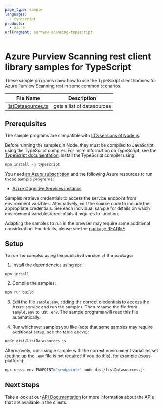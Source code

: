 ```yaml
---
page_type: sample
languages:
  - typescript
products:
  - azure
urlFragment: purview-scanning-typescript
---
```


# Azure Purview Scanning rest client library samples for TypeScript

These sample programs show how to use the TypeScript client libraries for Azure Purview Scanning rest in some common scenarios.

| **File Name**                         | **Description**            |
| ------------------------------------- | -------------------------- |
| [listDatasources.ts][listdatasources] | gets a list of datasources |

## Prerequisites

The sample programs are compatible with [LTS versions of Node.js](https://nodejs.org/about/releases/).

Before running the samples in Node, they must be compiled to JavaScript using the TypeScript compiler. For more information on TypeScript, see the [TypeScript documentation][typescript]. Install the TypeScript compiler using:

```bash
npm install -g typescript
```

You need [an Azure subscription][freesub] and the following Azure resources to run these sample programs:

- [Azure Cognitive Services instance][createinstance_azurecognitiveservicesinstance]

Samples retrieve credentials to access the service endpoint from environment variables. Alternatively, edit the source code to include the appropriate credentials. See each individual sample for details on which environment variables/credentials it requires to function.

Adapting the samples to run in the browser may require some additional consideration. For details, please see the [package README][package].

## Setup

To run the samples using the published version of the package:

1. Install the dependencies using `npm`:

```bash
npm install
```

2. Compile the samples:

```bash
npm run build
```

3. Edit the file `sample.env`, adding the correct credentials to access the Azure service and run the samples. Then rename the file from `sample.env` to just `.env`. The sample programs will read this file automatically.

4. Run whichever samples you like (note that some samples may require additional setup, see the table above):

```bash
node dist/listDatasources.js
```

Alternatively, run a single sample with the correct environment variables set (setting up the `.env` file is not required if you do this), for example (cross-platform):

```bash
npx cross-env ENDPOINT="<endpoint>" node dist/listDatasources.js
```

## Next Steps

Take a look at our [API Documentation][apiref] for more information about the APIs that are available in the clients.

[listdatasources]: https://github.com/Azure/azure-sdk-for-js/blob/main/sdk/purview/purview-scanning-rest/samples/v1/typescript/src/listDatasources.ts
[apiref]: https://docs.microsoft.com/javascript/api/@azure/purview-scanning
[freesub]: https://azure.microsoft.com/free/
[createinstance_azurecognitiveservicesinstance]: https://docs.microsoft.com/azure/cognitive-services/cognitive-services-apis-create-account
[package]: https://github.com/Azure/azure-sdk-for-js/tree/main/sdk/purview/purview-scanning-rest/README.md
[typescript]: https://www.typescriptlang.org/docs/home.html
